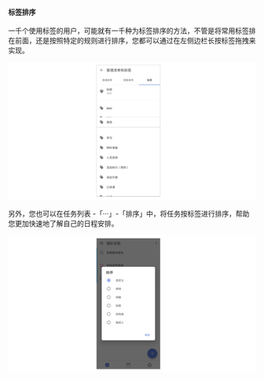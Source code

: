 #### 标签排序

一千个使用标签的用户，可能就有一千种为标签排序的方法，不管是将常用标签排在前面，还是按照特定的规则进行排序，您都可以通过在左侧边栏长按标签拖拽来实现。

![](../../images/android/tag/Screenshot_20180528-161227.png) 

另外，您也可以在任务列表 -「···」-「排序」中，将任务按标签进行排序，帮助您更加快速地了解自己的日程安排。

![](../../images/android/tag/Screenshot_20180528-161311.png)


